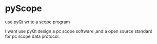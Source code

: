 # pyScope
use pyQt write a scope program

I want use pyQt design a pc scope software ,and a open source standard for pc scope data protocol.
